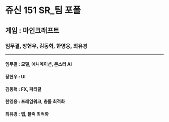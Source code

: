 # 쥬신 151 SR_팀 포폴 
## 게임 : 마인크래프트
### 임무결, 장현우, 김동혁, 한영웅, 최유경
--------------------------------------------

#### 임무결 : 모델, 애니메이션, 몬스터 AI
#### 장현우 : UI
#### 김동혁 : FX, 파티클
#### 한영웅 : 프레임워크, 충돌 최적화
#### 최유경 : 맵, 블럭 최적화
